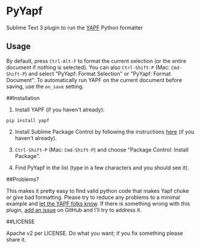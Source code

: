 # PyYapf

Sublime Text 3 plugin to run the [YAPF](https://github.com/google/yapf) Python formatter

## Usage

By default, press `Ctrl-Alt-F` to format the current selection (or the entire document if nothing is selected).
You can also `Ctrl-Shift-P` (Mac: `Cmd-Shift-P`) and select "PyYapf: Format Selection" or "PyYapf: Format Document".
To automatically run YAPF on the current document before saving, use the `on_save` setting.

##Installation

1.  Install YAPF (if you haven't already):
   ```
   pip install yapf
   ```

2.  Install Sublime Package Control by following the instructions [here](https://packagecontrol.io/installation) (if you haven't already).

3.  `Ctrl-Shift-P` (Mac: `Cmd-Shift-P`) and choose "Package Control: Install Package".

4.  Find PyYapf in the list (type in a few characters and you should see it).

##Problems?

This makes it pretty easy to find valid python code that makes Yapf choke or give bad formatting.
Please try to reduce any problems to a minimal example and [let the YAPF folks know](https://github.com/google/yapf/issues).
If there is something wrong with this plugin, [add an issue](https://github.com/jason-kane/PyYapf/issues) on GitHub and I'll try to address it.

##LICENSE

Apache v2 per LICENSE.  Do what you want; if you fix something please share it.
